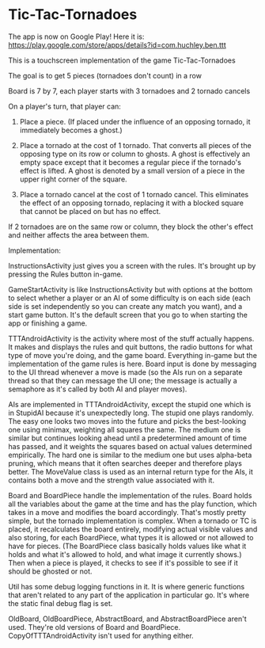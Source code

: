Tic-Tac-Tornadoes
=================

The app is now on Google Play! Here it is: https://play.google.com/store/apps/details?id=com.huchley.ben.ttt

This is a touchscreen implementation of the game Tic-Tac-Tornadoes

The goal is to get 5 pieces (tornadoes don't count) in a row

Board is 7 by 7, each player starts with 3 tornadoes and 2 tornado cancels

On a player's turn, that player can:

1. Place a piece. (If placed under the influence of an opposing tornado, it immediately becomes a ghost.)

2. Place a tornado at the cost of 1 tornado. That converts all pieces of the opposing type on its row or column to ghosts. A ghost is effectively an empty space except that it becomes a regular piece if the tornado's effect is lifted. A ghost is denoted by a small version of a piece in the upper right corner of the square.

3. Place a tornado cancel at the cost of 1 tornado cancel. This eliminates the effect of an opposing tornado, replacing it with a blocked square that cannot be placed on but has no effect.

If 2 tornadoes are on the same row or column, they block the other's effect and neither affects the area between them.

Implementation:

InstructionsActivity just gives you a screen with the rules. It's brought up by pressing the Rules button in-game.

GameStartActivity is like InstructionsActivity but with options at the bottom to select whether a player or an AI of some difficulty is on each side (each side is set independently so you can create any match you want), and a start game button. It's the default screen that you go to when starting the app or finishing a game.

TTTAndroidActivity is the activity where most of the stuff actually happens. It makes and displays the rules and quit buttons, the radio buttons for what type of move you're doing, and the game board. Everything in-game but the implementation of the game rules is here. Board input is done by messaging to the UI thread whenever a move is made (so the AIs run on a separate thread so that they can message the UI one; the message is actually a semaphore as it's called by both AI and player moves).

AIs are implemented in TTTAndroidActivity, except the stupid one which is in StupidAI because it's unexpectedly long. The stupid one plays randomly. The easy one looks two moves into the future and picks the best-looking one using minimax, weighting all squares the same. The medium one is similar but continues looking ahead until a predetermined amount of time has passed, and it weights the squares based on actual values determined empirically. The hard one is similar to the medium one but uses alpha-beta pruning, which means that it often searches deeper and therefore plays better. The MoveValue class is used as an internal return type for the AIs, it contains both a move and the strength value associated with it.

Board and BoardPiece handle the implementation of the rules. Board holds all the variables about the game at the time and has the play function, which takes in a move and modifies the board accordingly. That's mostly pretty simple, but the tornado implementation is complex. When a tornado or TC is placed, it recalculates the board entirely, modifying actual visible values and also storing, for each BoardPiece, what types it is allowed or not allowed to have for pieces. (The BoardPiece class basically holds values like what it holds and what it's allowed to hold, and what image it currently shows.) Then when a piece is played, it checks to see if it's possible to see if it should be ghosted or not.

Util has some debug logging functions in it. It is where generic functions that aren't related to any part of the application in particular go. It's where the static final debug flag is set.

OldBoard, OldBoardPiece, AbstractBoard, and AbstractBoardPiece aren't used. They're old versions of Board and BoardPiece. CopyOfTTTAndroidActivity isn't used for anything either.
